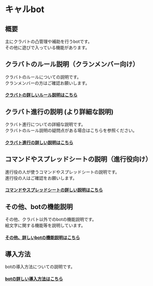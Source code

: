 # キャルbot

## 概要

主にクラバトの凸管理や補助を行うbotです。  
その他に遊びで入っている機能があります。  


## クラバトのルール説明（クランメンバー向け）

クラバトのルールについての説明です。  
クランメンバーの方はご確認お願いします。  

#### [クラバトの詳しいルール説明はこちら](./docs/rule.md)


## クラバト進行の説明 (より詳細な説明)

クラバト進行についての詳細な説明です。  
クラバトのルール説明の疑問点がある場合はこちらを参照ください。  

#### [クラバト進行の詳しい説明はこちら](./docs/progress.md)


## コマンドやスプレッドシートの説明（進行役向け）

進行役の人が使うコマンドやスプレッドシートの説明です。  
進行役の人はご確認をお願いします。  

#### [コマンドやスプレッドシートの詳しい説明はこちら](./docs/command.md)


## その他、botの機能説明

その他、クラバト以外でのbotの機能説明です。  
絵文字に関する機能等を説明しています。  

#### [その他、詳しいbotの機能説明はこちら](./docs/etc.md)


## 導入方法

botの導入方法についての説明です。  

#### [botの詳しい導入方法はこちら](./docs/introduction.md)
